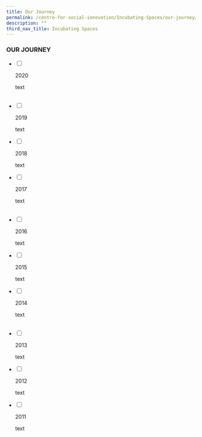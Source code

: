 ```yaml
---
title: Our Journey
permalink: /centre-for-social-innovation/Incubating-Spaces/our-journey/
description: ""
third_nav_title: Incubating Spaces
---
```

### OUR JOURNEY

<ul class="jekyllcodex_accordion">

<li>

<input type="checkbox" id="accordion1">

<label for="accordion1">2020</label>

<div>

<p>
text
</p>

</div>

</li>  

<li>

<input type="checkbox" id="accordion2">

<label for="accordion2">2019</label>

<div>

<p>
text
</p>

</div>

</li>

<li>

<input type="checkbox" id="accordion3">

<label for="accordion3">2018</label>

<div>

<p>
text
</p>

</div>

</li>

<li>

<input type="checkbox" id="accordion4">

<label for="accordion4">2017</label>

<div>

<p>
text
</p>

</div>

</li>  

<li>

<input type="checkbox" id="accordion5">

<label for="accordion5">2016</label>

<div>

<p>
text
</p>

</div>

</li>

<li>

<input type="checkbox" id="accordion6">

<label for="accordion6">2015</label>

<div>

<p>
text
</p>

</div>

</li>	

<li>

<input type="checkbox" id="accordion7">

<label for="accordion7">2014</label>

<div>

<p>
text
</p>

</div>

</li>  

<li>

<input type="checkbox" id="accordion8">

<label for="accordion8">2013</label>

<div>

<p>
text
</p>

</div>

</li>

<li>

<input type="checkbox" id="accordion9">

<label for="accordion9">2012</label>

<div>

<p>
text
</p>

</div>

</li>	

<li>

<input type="checkbox" id="accordion10">

<label for="accordion10">2011</label>

<div>

<p>
text
</p>

</div>

</li>		
 
</ul>